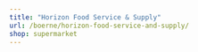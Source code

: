 ```yaml
---
title: "Horizon Food Service & Supply"
url: /boerne/horizon-food-service-and-supply/
shop: supermarket
---
```

